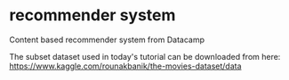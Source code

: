 # recommender system
 Content based recommender system from Datacamp
 
 The subset dataset used in today's tutorial can be downloaded from here: https://www.kaggle.com/rounakbanik/the-movies-dataset/data
